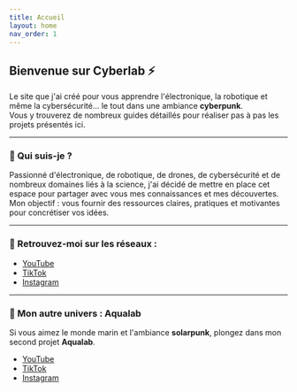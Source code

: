 ```yaml
---
title: Accueil
layout: home
nav_order: 1
---
```


## Bienvenue sur **Cyberlab** ⚡  
Le site que j'ai créé pour vous apprendre l'électronique, la robotique et même la cybersécurité… le tout dans une ambiance **cyberpunk**.  
Vous y trouverez de nombreux guides détaillés pour réaliser pas à pas les projets présentés ici.  

---

### 👤 Qui suis-je ?  
Passionné d'électronique, de robotique, de drones, de cybersécurité et de nombreux domaines liés à la science, j'ai décidé de mettre en place cet espace pour partager avec vous mes connaissances et mes découvertes.  
Mon objectif : vous fournir des ressources claires, pratiques et motivantes pour concrétiser vos idées.  

---

### 🔗 Retrouvez-moi sur les réseaux :  
- [YouTube](https://youtube.com/@cyberlab_974)  
- [TikTok](https://www.tiktok.com/@cyberlab_974)  
- [Instagram](https://www.instagram.com/cyberlab_974)  

---

### 🌊 Mon autre univers : **Aqualab**  

Si vous aimez le monde marin et l'ambiance **solarpunk**, plongez dans mon second projet **Aqualab**.  

- [YouTube](https://youtube.com/@AquaLab-y4p)  
- [TikTok](https://www.tiktok.com/@aqualab_974)  
- [Instagram](https://www.instagram.com/aqualab_974)  


